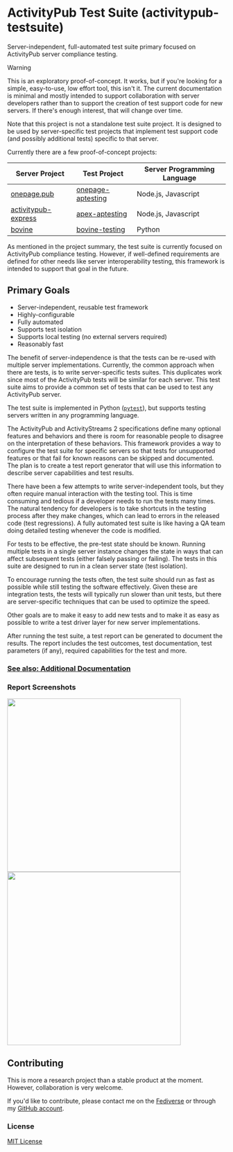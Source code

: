 # ActivityPub Test Suite (activitypub-testsuite)

Server-independent, full-automated test suite primary focused on ActivityPub server compliance testing.

> [!WARNING]
> This is an exploratory proof-of-concept. It works, but if you're looking for a simple, easy-to-use, low effort tool, this isn't it. The current documentation is minimal and mostly intended to support collaboration with server developers rather than to support the creation of test support code for new servers. If there's enough interest, that will change over time.

Note that this project is not a standalone test suite project. It is designed to be used by server-specific test projects that implement test support code (and possibly additional tests) specific to that server.

Currently there are a few proof-of-concept projects:

| Server Project | Test Project | Server Programming Language |
|----------------|--------------|----------------------|
| [onepage.pub](https://github.com/evanp/onepage.pub) | [onepage-aptesting](https://github.com/steve-bate/onepage-aptesting) | Node.js, Javascript |
| [activitypub-express](https://github.com/immers-space/activitypub-express) | [apex-aptesting](https://github.com/steve-bate/apex-aptesting) | Node.js, Javascript |
| [bovine](https://codeberg.org/bovine/bovine) | [bovine-testing](https://github.com/steve-bate/bovine-aptesting) | Python |


As mentioned in the project summary, the test suite is currently focused on ActivityPub compliance testing. However, if well-defined requirements are defined for other needs like server interoperability testing, this framework is intended to support that goal in the future.
## Primary Goals

* Server-independent, reusable test framework
* Highly-configurable
* Fully automated
* Supports test isolation
* Supports local testing (no external servers required)
* Reasonably fast

The benefit of server-independence is that the tests can be re-used with multiple server implementations. Currently, the common approach when there are tests, is to write server-specific tests suites. This duplicates work since most of the ActivityPub tests will be similar for each server. This test suite aims to provide a common set of tests that can be used to test any ActivityPub server.

The test suite is implemented in Python ([`pytest`](https://docs.pytest.org/)), but supports testing servers written in any programming language.

The ActivityPub and ActivityStreams 2 specifications define many optional features and behaviors and there is room for reasonable people to disagree on the interpretation of these behaviors. This framework provides a way to configure the test suite for specific servers so that tests for unsupported features or that fail for known reasons can be skipped and documented. The plan is to create a test report generator that will use this information to describe server capabilities and test results.

There have been a few attempts to write server-independent tools, but they often require manual interaction with the testing tool. This is time consuming and tedious if a developer needs to run the tests many times. The natural tendency for developers is to take shortcuts in the testing process after they make changes, which can lead to errors in the released code (test regressions). A fully automated test suite is like having a QA team doing detailed testing whenever the code is modified.

For tests to be effective, the pre-test state should be known. Running multiple tests in a single server instance changes the state in ways that can affect subsequent tests (either falsely passing or failing). The tests in this suite are designed to run in a clean server state (test isolation).

To encourage running the tests often, the test suite should run as fast as possible while still testing the software effectively. Given these are integration tests, the tests will typically run slower than unit tests, but there are server-specific techniques that can be used to optimize the speed.

Other goals are to make it easy to add new tests and to make it as easy as possible to write a test driver layer for new server implementations.

After running the test suite, a test report can be generated to document the results. The report includes the test outcomes, test documentation, test parameters (if any), required capabilities for the test and more.

### [See also: Additional Documentation](docs/toc.md)

### Report Screenshots

<img src="docs/report1.png" height="400">
<img src="docs/report2.png" height="400">


## Contributing

This is more a research project than a stable product at the moment. However, collaboration is very welcome.

If you'd like to contribute, please contact me on the [Fediverse](https://social.technoetic.com/users/steve) or through my [GitHub account](https://github.com/steve-bate).

### License

[MIT License](LICENSE.txt)

